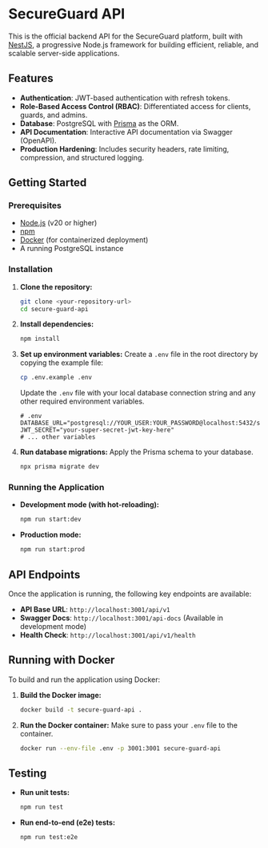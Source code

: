# SecureGuard API

This is the official backend API for the SecureGuard platform, built with [NestJS](https://nestjs.com/), a progressive Node.js framework for building efficient, reliable, and scalable server-side applications.

## Features

- **Authentication**: JWT-based authentication with refresh tokens.
- **Role-Based Access Control (RBAC)**: Differentiated access for clients, guards, and admins.
- **Database**: PostgreSQL with [Prisma](https://www.prisma.io/) as the ORM.
- **API Documentation**: Interactive API documentation via Swagger (OpenAPI).
- **Production Hardening**: Includes security headers, rate limiting, compression, and structured logging.

## Getting Started

### Prerequisites

- [Node.js](https://nodejs.org/en/) (v20 or higher)
- [npm](https://www.npmjs.com/)
- [Docker](https://www.docker.com/) (for containerized deployment)
- A running PostgreSQL instance

### Installation

1.  **Clone the repository:**
    ```bash
    git clone <your-repository-url>
    cd secure-guard-api
    ```

2.  **Install dependencies:**
    ```bash
    npm install
    ```

3.  **Set up environment variables:**
    Create a `.env` file in the root directory by copying the example file:
    ```bash
    cp .env.example .env
    ```
    Update the `.env` file with your local database connection string and any other required environment variables.

    ```env
    # .env
    DATABASE_URL="postgresql://YOUR_USER:YOUR_PASSWORD@localhost:5432/secure_guard_db"
    JWT_SECRET="your-super-secret-jwt-key-here"
    # ... other variables
    ```

4.  **Run database migrations:**
    Apply the Prisma schema to your database.
    ```bash
    npx prisma migrate dev
    ```

### Running the Application

-   **Development mode (with hot-reloading):**
    ```bash
    npm run start:dev
    ```

-   **Production mode:**
    ```bash
    npm run start:prod
    ```

## API Endpoints

Once the application is running, the following key endpoints are available:

-   **API Base URL**: `http://localhost:3001/api/v1`
-   **Swagger Docs**: `http://localhost:3001/api-docs` (Available in development mode)
-   **Health Check**: `http://localhost:3001/api/v1/health`

## Running with Docker

To build and run the application using Docker:

1.  **Build the Docker image:**
    ```bash
    docker build -t secure-guard-api .
    ```

2.  **Run the Docker container:**
    Make sure to pass your `.env` file to the container.
    ```bash
    docker run --env-file .env -p 3001:3001 secure-guard-api
    ```

## Testing

-   **Run unit tests:**
    ```bash
    npm run test
    ```

-   **Run end-to-end (e2e) tests:**
    ```bash
    npm run test:e2e
    ```
